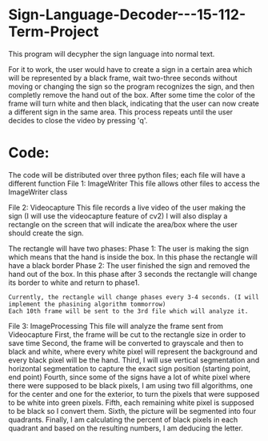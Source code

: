 # Sign-Language-Decoder---15-112-Term-Project

This program will decypher the sign language into normal text. 

For it to work, the user would have to create a sign in a certain area which will be represented by a black frame, wait two-three seconds without moving or changing the sign so the program recognizes the sign, and then completly remove the hand out of the box. After some time the color of the frame will turn white and then black, indicating that the user can now create a different sign in the same area. This process repeats until the user decides to close the video by pressing 'q'.


# Code:

The code will be distributed over three python files; each file will have a different function
File 1: ImageWriter 
    This file allows other files to access the ImageWriter class
		
File 2: Videocapture
This file records a live video of the user making the sign (I will use the videocapture feature of cv2)
   I will also display a rectangle on the screen that will indicate the area/box where the user should create the sign.
   
 The rectangle will have two phases:
  	Phase 1: The user is making the sign which means that the hand is inside the box. In this phase the rectangle will have a black border 
	Phase 2: The user finished the sign and removed the hand out of the box. In this phase after 3 seconds the rectangle will change its border to white and return to phase1. 
				
   
   	Currently, the rectangle will change phases every 3-4 seconds. (I will implement the phasining algorithm tommorrow)
   	Each 10th frame will be sent to the 3rd file which will analyze it.
    
File 3: ImageProcessing
  This file will analyze the frame sent from Videocapture
  First, the frame will be cut to the rectangle size in order to save time
  Second, the frame will be converted to grayscale and then to black and white, where every white pixel will represent the background and every black pixel will be the hand.
  Third, I will use vertical segmentation and horizontal segmentation to capture the exact sign position (starting point, end point)
  Fourth, since some of the signs have a lot of white pixel where there were supposed to be black pixels, I am using two fill algorithms, one for the center and one for the         exterior, to turn the pixels that were supposed to be white into green pixels.
  Fifth, each remaining white pixel is supposed to be black so I convert them.
  Sixth, the picture will be segmented into four quadrants.
  Finally, I am calculating the percent of black pixels in each quadrant and based on the resulting numbers, I am deducing the letter.
  
  
    
